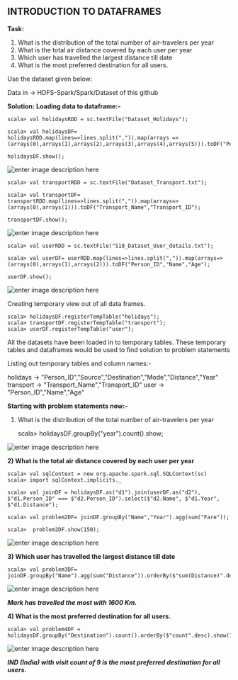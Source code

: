 **INTRODUCTION TO DATAFRAMES**
--------------------------
**Task:**
1) What is the distribution of the total number of air-travelers per year
2) What is the total air distance covered by each user per year
3) Which user has travelled the largest distance till date
4) What is the most preferred destination for all users.

Use the dataset given below:

Data in -> HDFS-Spark/Spark/Dataset of this github

**Solution:**
**Loading data to dataframe:-**

    scala> val holidaysRDD = sc.textFile("Dataset_Holidays");
    
    scala> val holidaysDF= holidaysRDD.map(lines=>lines.split(",")).map(arrays => (arrays(0),arrays(1),arrays(2),arrays(3),arrays(4),arrays(5))).toDF("Person_ID","Source","Destination","Mode","Distance","Year");
    
    holidaysDF.show();

![enter image description here](https://user-images.githubusercontent.com/29932053/32789205-409aa35a-c929-11e7-939c-42715b561f2e.png)

    scala> val transportRDD = sc.textFile("Dataset_Transport.txt");
    
    scala> val transportDF= transportRDD.map(lines=>lines.split(",")).map(arrays=>(arrays(0),arrays(1))).toDF("Transport_Name","Transport_ID");
    
    transportDF.show();


![enter image description here](https://user-images.githubusercontent.com/29932053/32789448-dd490d2c-c929-11e7-9280-31a9663693b2.png)

    scala> val userRDD = sc.textFile("S18_Dataset_User_details.txt");
    
    scala> val userDF= userRDD.map(lines=>lines.split(",")).map(arrays=>(arrays(0),arrays(1),arrays(2))).toDF("Person_ID","Name","Age");
    
    userDF.show();

![enter image description here](https://user-images.githubusercontent.com/29932053/32790290-0d13039e-c92c-11e7-865a-19c0fd24a9ce.png)

Creating temporary view out of all data frames.

    scala> holidaysDF.registerTempTable("holidays");
    scala> transportDF.registerTempTable("transport");
    scala> userDF.registerTempTable("user");
All the datasets have been loaded in to temporary tables.
These temporary tables and dataframes would be used to find solution to problem statements

Listing out temporary tables and column names:-

holidays     ->   "Person_ID","Source","Destination","Mode","Distance","Year"
transport    ->   "Transport_Name","Transport_ID"
user           ->   "Person_ID","Name","Age"

**Starting with problem statements now:-**

1) What is the distribution of the total number of air-travelers per year

    scala> holidaysDF.groupBy("year").count().show;

![enter image description here](https://user-images.githubusercontent.com/29932053/32790664-0b0a6708-c92d-11e7-94ac-318c05bdd8c7.png)


**2) What is the total air distance covered by each user per year**


    scala> val sqlContext = new org.apache.spark.sql.SQLContext(sc)
    scala> import sqlContext.implicits._   
    
    scala> val joinDF = holidaysDF.as("d1").join(userDF.as("d2"), $"d1.Person_ID" === $"d2.Person_ID").select($"d2.Name", $"d1.Year", $"d1.Distance");
    
    scala> val problem2DF= joinDF.groupBy("Name","Year").agg(sum("Fare"));
    
    scala>  problem2DF.show(150);
![enter image description here](https://user-images.githubusercontent.com/29932053/32791963-37120bd2-c930-11e7-9f82-2b262a5ed75d.png)

**3) Which user has travelled the largest distance till date**

    scala> val problem3DF= joinDF.groupBy("Name").agg(sum("Distance")).orderBy($"sum(Distance)".desc).show(1);
![enter image description here](https://user-images.githubusercontent.com/29932053/32792281-ff9a7224-c930-11e7-81e6-fc8a4fe4108e.png)

***Mark has travelled the most with 1600 Km.***

**4) What is the most preferred destination for all users.**

    scala> val problem4DF = holidaysDF.groupBy("Destination").count().orderBy($"count".desc).show(1);

![enter image description here](https://user-images.githubusercontent.com/29932053/32792508-7c479b58-c931-11e7-9218-a6ab11799a0c.png)

***IND (India) with visit count of 9 is the most preferred destination for all users.***


